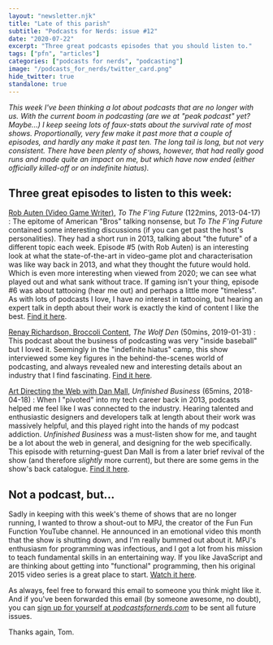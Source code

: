 ```yaml
---
layout: "newsletter.njk"
title: "Late of this parish"
subtitle: "Podcasts for Nerds: issue #12"
date: "2020-07-22"
excerpt: "Three great podcasts episodes that you should listen to."
tags: ["pfn", "articles"]
categories: ["podcasts for nerds", "podcasting"]
image: "/podcasts_for_nerds/twitter_card.png"
hide_twitter: true
standalone: true
---
```


*This week I've been thinking a lot about podcasts that are no longer with us. With the current boom in podcasting (are we at "peak podcast" yet? Maybe...) I keep seeing lots of faux-stats about the survival rate of most shows. Proportionally, very few make it past more that a couple of episodes, and hardly any make it past ten. The long tail is long, but not very consistent. There have been plenty of shows, however, that had really good runs and made quite an impact on me, but which have now ended (either officially killed-off or on indefinite hiatus).*

## Three great episodes to listen to this week:

[Rob Auten (Video Game Writer)](https://www.rocketjump.com/podcasts#tothefnfuture), *To The F'ing Future* (122mins, 2013-04-17)
: The epitome of American "Bros" talking nonsense, but *To The F'ing Future* contained some interesting discussions (if you can get past the host's personalities). They had a short run in 2013, talking about "the future" of a different topic each week. Episode #5 (with Rob Auten) is an interesting look at what the state-of-the-art in video-game plot and characterisation was like way back in 2013, and what they thought the future would hold. Which is even more interesting when viewed from 2020; we can see what played out and what sank without trace. If gaming isn't your thing, episode #6 was about tattooing (hear me out) and perhaps a little more "timeless". As with lots of podcasts I love, I have *no* interest in tattooing, but hearing an expert talk in depth about their work is exactly the kind of content I like the best. [Find it here](https://www.rocketjump.com/podcasts#tothefnfuture).

[Renay Richardson, Broccoli Content](https://www.earwolf.com/episode/renay-richardson-broccoli-content/), *The Wolf Den* (50mins, 2019-01-31)
: This podcast about the business of podcasting was very "inside baseball" but I loved it. Seemingly in the "indefinite hiatus" camp, this show interviewed some key figures in the behind-the-scenes world of podcasting, and always revealed new and interesting details about an industry that I find fascinating. [Find it here](https://www.earwolf.com/episode/renay-richardson-broccoli-content/).

[Art Directing the Web with Dan Mall](http://www.unfinished.bz/124), *Unfinished Business* (65mins, 2018-04-18)
: When I "pivoted" into my tech career back in 2013, podcasts helped me feel like I was connected to the industry. Hearing talented and enthusiastic designers and developers talk at length about their work was massively helpful, and this played right into the hands of my podcast addiction. *Unfinished Business* was a must-listen show for me, and taught be a lot about the web in general, and designing for the web specifically. This episode with returning-guest Dan Mall is from a later brief revival of the show (and therefore *slightly* more current), but there are some gems in the show's back catalogue. [Find it here](http://www.unfinished.bz/124).

## Not a podcast, but...

Sadly in keeping with this week's theme of shows that are no longer running, I wanted to throw a shout-out to MPJ, the creator of the Fun Fun Function YouTube channel. He announced in an emotional video this month that the show is shutting down, and I'm really bummed out about it. MPJ's enthusiasm for programming was infectious, and I got a lot from his mission to teach fundamental skills in an entertaining way. If you like JavaScript and are thinking about getting into "functional" programming, then his original 2015 video series is a great place to start. [Watch it here](https://www.youtube.com/watch?v=BMUiFMZr7vk&list=PL0zVEGEvSaeEd9hlmCXrk5yUyqUag-n84).

As always, feel free to forward this email to someone you think might like it. And if you've been forwarded this email (by someone awesome, no doubt), you can [sign up for yourself at *podcastsfornerds.com*](https://podcastsfornerds.com/) to be sent all future issues.

Thanks again,
Tom.